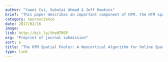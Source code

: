 ```yaml
---
author: "Yuwei Cui, Subutai Ahmad & Jeff Hawkins"
brief: "This paper describes an important component of HTM, the HTM spatial pooler, which is a neurally inspired algorithm that learns sparse distributed representations online. Written from a neuroscience perspective, the paper demonstrates key computational properties of HTM spatial pooler."
category: neuroscience
date: 2017/02/16
image:
link: http://bit.ly/theHTMSP
org: "Preprint of journal submission"
sort: e
title: "The HTM Spatial Pooler: A Neocortical Algorithm for Online Sparse Distributed Coding"
type: link
---
```

